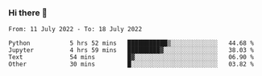 ### Hi there 👋

<!--START_SECTION:waka-->

```text
From: 11 July 2022 - To: 18 July 2022

Python           5 hrs 52 mins   ███████████▒░░░░░░░░░░░░░   44.68 %
Jupyter          4 hrs 59 mins   █████████▓░░░░░░░░░░░░░░░   38.03 %
Text             54 mins         █▓░░░░░░░░░░░░░░░░░░░░░░░   06.90 %
Other            30 mins         █░░░░░░░░░░░░░░░░░░░░░░░░   03.82 %
```

<!--END_SECTION:waka-->

